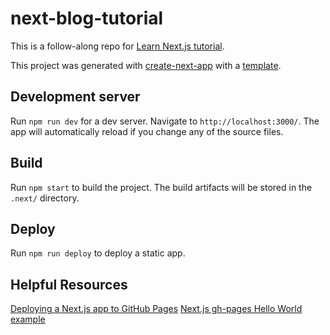 # next-blog-tutorial

This is a follow-along repo for [Learn Next.js tutorial](https://nextjs.org/learn).

This project was generated with [create-next-app](https://github.com/vercel/next.js/tree/canary/packages/create-next-app) with a [template](https://github.com/vercel/next-learn-starter/tree/master/learn-starter).

## Development server

Run `npm run dev` for a dev server. Navigate to `http://localhost:3000/`. The app will automatically reload if you change any of the source files.

## Build

Run `npm start` to build the project. The build artifacts will be stored in the `.next/` directory.

## Deploy
Run `npm run deploy` to deploy a static app.

## Helpful Resources
[Deploying a Next.js app to GitHub Pages](https://dev.to/jameswallis/deploying-a-next-js-app-to-github-pages-24pn)
[Next.js gh-pages Hello World example](https://github.com/thierryc/Next-gh-page-example)